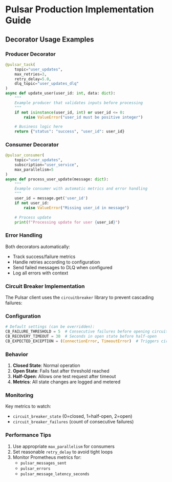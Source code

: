 # Pulsar Production Implementation Guide

## Decorator Usage Examples

### Producer Decorator
```python
@pulsar_task(
    topic="user_updates",
    max_retries=3,
    retry_delay=5.0,
    dlq_topic="user_updates_dlq"
)
async def update_user(user_id: int, data: dict):
    """
    Example producer that validates inputs before processing
    """
    if not isinstance(user_id, int) or user_id <= 0:
        raise ValueError("user_id must be positive integer")
    
    # Business logic here
    return {"status": "success", "user_id": user_id}
```

### Consumer Decorator
```python
@pulsar_consumer(
    topic="user_updates",
    subscription="user_service",
    max_parallelism=5
)
async def process_user_update(message: dict):
    """
    Example consumer with automatic metrics and error handling
    """
    user_id = message.get('user_id')
    if not user_id:
        raise ValueError("Missing user_id in message")
    
    # Process update
    print(f"Processing update for user {user_id}")
```

### Error Handling
Both decorators automatically:
- Track success/failure metrics
- Handle retries according to configuration
- Send failed messages to DLQ when configured
- Log all errors with context

### Circuit Breaker Implementation

The Pulsar client uses the `circuitbreaker` library to prevent cascading failures:

### Configuration
```python
# Default settings (can be overridden):
CB_FAILURE_THRESHOLD = 5  # Consecutive failures before opening circuit
CB_RECOVERY_TIMEOUT = 30  # Seconds in open state before half-open
CB_EXPECTED_EXCEPTION = (ConnectionError, TimeoutError)  # Triggers circuit
```

### Behavior
1. **Closed State**: Normal operation
2. **Open State**: Fails fast after threshold reached
3. **Half-Open**: Allows one test request after timeout
4. **Metrics**: All state changes are logged and metered

### Monitoring
Key metrics to watch:
- `circuit_breaker_state` (0=closed, 1=half-open, 2=open)
- `circuit_breaker_failures` (count of consecutive failures)

### Performance Tips
1. Use appropriate `max_parallelism` for consumers
2. Set reasonable `retry_delay` to avoid tight loops
3. Monitor Prometheus metrics for:
   - `pulsar_messages_sent`
   - `pulsar_errors`
   - `pulsar_message_latency_seconds`
